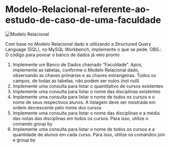 # Modelo-Relacional-referente-ao-estudo-de-caso-de-uma-faculdade

![Modelo Relacional](https://uploaddeimagens.com.br/imagens/VfeMHM0)

Com base no Modelo Relacional dado e utilizando a Structured Query Language (SQL), no MySQL Workbench, implemente o que se pede.
OBS.: O código para povoar o banco de dados já veio pronto

1. Implemente um Banco de Dados chamado “Faculdade”. Após, implemente as tabelas, conforme o Modelo Relacional dado, observando as chaves primárias e as chaves estrangeiras. Todos os campos, de todas as tabelas, não podem ser nulos (not null)
2. Implemente uma consulta para listar o quantitativo de cursos existentes
3. Implemente uma consulta para listar o nome das disciplinas existentes
4. Implemente uma consulta para listar o nome de todos os cursos e o nome de seus respectivos alunos. A listagem deve ser mostrada em ordem decrescente pelo nome dos cursos
5. Implemente uma consulta para listar o nome das disciplinas e a média das notas das disciplinas em todos os cursos. Para isso, utilize o comando group by
6. Implemente uma consulta para listar o nome de todos os cursos e a quantidade de alunos em cada curso. Para isso, utilize os comandos join e group by
